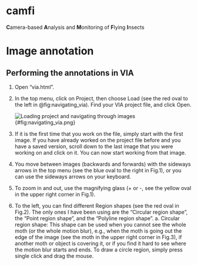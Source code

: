 # camfi
**C**amera-based **A**nalysis and **M**onitoring of **F**lying **I**nsects

# Image annotation

## Performing the annotations in VIA

1. Open “via.html”.

2. In the top menu, click on Project, then choose Load (see the red oval to the
   left in @fig:navigating_via). Find your VIA project file, and click Open.

   ![Loading project and navigating through
   images](manual_figures/navigating_via.png){#fig:navigating_via.png}

3. If it is the first time that you work on the file, simply start with the
   first image. If you have already worked on the project file before and you
   have a saved version, scroll down to the last image that you were working on
   and click on it. You can now start working from that image.

4. You move between images (backwards and forwards) with the sideways arrows in
   the top menu (see the blue oval to the right in Fig.1), or you can use the
   sideways arrows on your keyboard.

5. To zoom in and out, use the magnifying glass (+ or -, see the yellow oval in
   the upper right corner in Fig.1).

6. To the left, you can find different Region shapes (see the red oval in
   Fig.2). The only ones I have been using are the “Circular region shape”, the
   “Point region shape”, and the “Polyline region shape”.
   a. Circular region
      shape: This shape can be used when you cannot see the whole moth (or the
      whole motion blur), e.g., when the moth is going out the edge of the image
      (see the moth in the upper right corner in Fig.3), if another moth or object
      is covering it, or if you find it hard to see where the motion blur starts
      and ends. To draw a circle region, simply press single click and drag the
      mouse.

